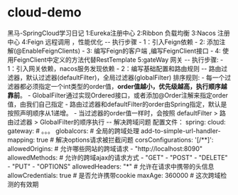 # cloud-demo
黑马-SpringCloud学习日记
1:Eureka注册中心
2:Ribbon 负载均衡
3:Nacos 注册中心
4:Feign 远程调用 ，性能优化
       -- 执行步骤
            - 1：引入Feign依赖
            - 2: 添加注解(@EnableFeignClients)
            - 3: 编写Feign的客户端 ,编写FeignClient接口
            - 4: 使用FeignClient中定义的方法代替RestTemplate
5:gateWay 网关
       -- 执行步骤:
            - 1：引入网关依赖，nacos服务发现依赖
            - 2：编写基础配置和路由规则
       -- 路由过滤器，默认过滤器(defaultFilter)，全局过滤器(globalFilter)
          排序规则:
            - 每一个过滤器都必须指定一个int类型的order值，**order值越小，优先级越高，执行顺序越靠前**。
            - GlobalFilter通过实现Ordered接口，或者添加@Order注解来指定order值，由我们自己指定
            - 路由过滤器和defaultFilter的order由Spring指定，默认是按照声明顺序从1递增。
            - 当过滤器的order值一样时，会按照 defaultFilter > 路由过滤器 > GlobalFilter的顺序执行
       -- 解决跨域问题
          配置文件：
            spring:
   cloud:
    gateway:
      # 。。。
      globalcors: # 全局的跨域处理
        add-to-simple-url-handler-mapping: true # 解决options请求被拦截问题
        corsConfigurations:
          '[/**]':
            allowedOrigins: # 允许哪些网站的跨域请求 
              - "http://localhost:8090"
            allowedMethods: # 允许的跨域ajax的请求方式
              - "GET"
              - "POST"
              - "DELETE"
              - "PUT"
              - "OPTIONS"
            allowedHeaders: "*" # 允许在请求中携带的头信息
            allowCredentials: true # 是否允许携带cookie
            maxAge: 360000 # 这次跨域检测的有效期
